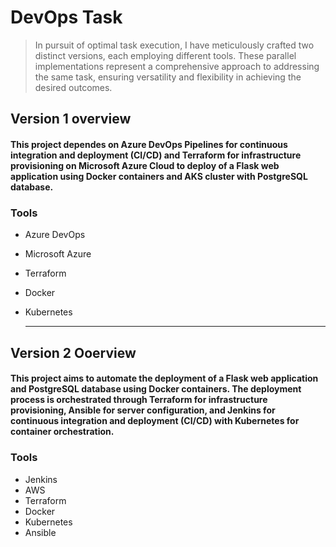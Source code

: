 # DevOps Task 
> In pursuit of optimal task execution, I have meticulously crafted two distinct versions, each employing different tools. These parallel implementations represent a comprehensive approach to addressing the same task, ensuring versatility and flexibility in achieving the desired outcomes.
## Version 1 overview
#### This project dependes on Azure DevOps Pipelines for continuous integration and deployment (CI/CD) and Terraform for infrastructure provisioning on Microsoft Azure Cloud to deploy of a Flask web application using Docker containers and AKS cluster with PostgreSQL database.

### Tools
* Azure DevOps
* Microsoft Azure
* Terraform
* Docker
* Kubernetes

  -------
  
## Version 2 Ooerview
#### This project aims to automate the deployment of a Flask web application and PostgreSQL database using Docker containers. The deployment process is orchestrated through Terraform for infrastructure provisioning, Ansible for server configuration, and Jenkins for continuous integration and deployment (CI/CD) with Kubernetes for container orchestration.

### Tools
* Jenkins
* AWS
* Terraform
* Docker
* Kubernetes
* Ansible
